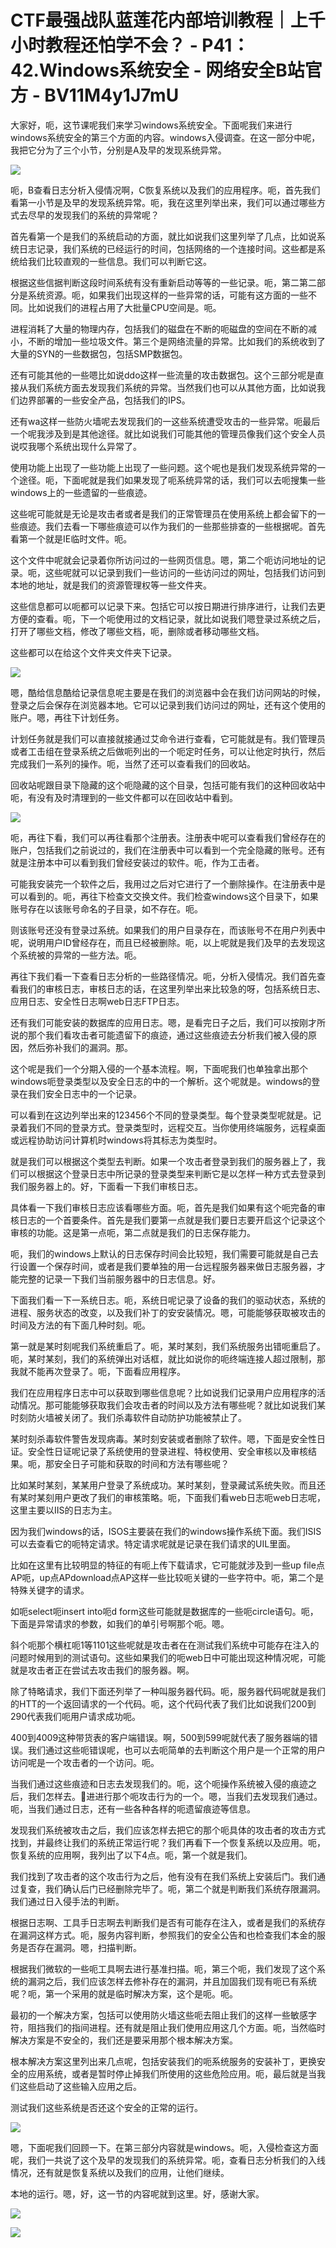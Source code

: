 # CTF最强战队蓝莲花内部培训教程｜上千小时教程还怕学不会？ - P41：42.Windows系统安全 - 网络安全B站官方 - BV11M4y1J7mU

大家好，呃，这节课呢我们来学习windows系统安全。下面呢我们来进行windows系统安全的第三个方面的内容。windows入侵调查。在这一部分中呢，我把它分为了三个小节，分别是A及早的发现系统异常。



![](img/e52eadf6b229b1197af37e7531307282_1.png)

呃，B查看日志分析入侵情况啊，C恢复系统以及我们的应用程序。呃，首先我们看第一小节是及早的发现系统异常。呃，我在这里列举出来，我们可以通过哪些方式去尽早的发现我们的系统的异常呢？

首先看第一个是我们的系统启动的方面，就比如说我们这里列举了几点，比如说系统日志记录，我们系统的已经运行的时间，包括网络的一个连接时间。这些都是系统给我们比较直观的一些信息。我们可以判断它这。

根据这些信据判断这段时间系统有没有重新启动等等的一些记录。呃，第二第二部分是系统资源。呃，如果我们出现这样的一些异常的话，可能有这方面的一些不同。比如说我们的进程占用了大批量CPU空间是。呃。

进程消耗了大量的物理内存，包括我们的磁盘在不断的呃磁盘的空间在不断的减小，不断的增加一些垃圾文件。第三个是网络流量的异常。比如我们的系统收到了大量的SYN的一些数据包，包括SMP数据包。

还有可能其他的一些嗯比如说ddo这样一些流量的攻击数据包。这个三部分呢是直接从我们系统方面去发现我们系统的异常。当然我们也可以从其他方面，比如说我们边界部署的一些安全产品，包括我们的IPS。

还有wa这样一些防火墙呢去发现我们的一这些系统遭受攻击的一些异常。呃最后一个呢我涉及到是其他途径。就比如说我们可能其他的管理员像我们这个安全人员说哎我哪个系统出现什么异常了。

使用功能上出现了一些功能上出现了一些问题。这个呢也是我们发现系统异常的一个途径。呃，下面呢就是我们如果发现了呃系统异常的话，我们可以去呃搜集一些windows上的一些遗留的一些痕迹。

这些呢可能就是无论是攻击者或者是我们的正常管理员在使用系统上都会留下的一些痕迹。我们去看一下哪些痕迹可以作为我们的一些那些排查的一些根据呢。首先看第一个就是IE临时文件。呃。

这个文件中呢就会记录着你所访问过的一些网页信息。嗯，第二个呃访问地址的记录。呃，这些呢就可以记录到我们一些访问的一些访问过的网址，包括我们访问到本地的地址，就是我们的资源管理权等一些文件夹。

这些信息都可以呃都可以记录下来。包括它可以按日期进行排序进行，让我们去更方便的查看。呃，下一个呃使用过的文档记录，就比如说我们嗯登录过系统之后，打开了哪些文档，修改了哪些文档，呃，删除或者移动哪些文档。

这些都可以在给这个文件夹文件夹下记录。

![](img/e52eadf6b229b1197af37e7531307282_3.png)

嗯，酷给信息酷给记录信息呢主要是在我们的浏览器中会在我们访问网站的时候，登录之后会保存在浏览器本地。它可以记录到我们访问过的网址，还有这个使用的账户。嗯，再往下计划任务。

计划任务就是我们可以直接就接通过艾命令进行查看，它可能就是有。我们管理员或者工击组在登录系统之后做呃列出的一个呃定时任务，可以让他定时执行，然后完成我们一系列的操作。呃，当然了还可以查看我们的回收站。

回收站呢跟目录下隐藏的这个呃隐藏的这个目录，包括可能有我们的这种回收站中呃，有没有及时清理到的一些文件都可以在回收站中看到。



![](img/e52eadf6b229b1197af37e7531307282_5.png)

呃，再往下看，我们可以再往看那个注册表。注册表中呢可以查看我们曾经存在的账户，包括我们之前说过的，我们在注册表中可以看到一个完全隐藏的账号。还有就是注册本中可以看到我们曾经安装过的软件。呃，作为工击者。

可能我安装完一个软件之后，我用过之后对它进行了一个删除操作。在注册表中是可以看到的。呃，再往下检查文交换文件。我们检查windows这个目录下，如果账号存在以该账号命名的子目录，如不存在。呃。

则该账号还没有登录过系统。如果我们的用户目录存在，而该账号不在用户列表中呢，说明用户ID曾经存在，而且已经被删除。呃，以上呢就是我们及早的去发现这个系统被的异常的一些方法。呃。

再往下我们看一下查看日志分析的一些路径情况。呃，分析入侵情况。我们首先查看我们的审核日志，审核日志的话，在这里列举出来比较急的呀，包括系统日志、应用日志、安全性日志啊web日志FTP日志。

还有我们可能安装的数据库的应用日志。嗯，是看完日子之后，我们可以按刚才所说的那个我们看攻击者可能遗留下的痕迹，通过这些痕迹去分析我们被入侵的原因，然后弥补我们的漏洞。那。

这个呢是我们一个分期入侵的一个基本流程。啊，下面呢我们也单独拿出那个windows呃登录类型以及安全日志的中的一个解析。这个呢就是。windows的登录在我们安全日志中的一个记录。

可以看到在这边列举出来的123456个不同的登录类型。每个登录类型呢就是。记录着我们不同的登录方式。登录类型时，远程交互。当你使用终端服务，远程桌面或远程协助访问计算机时windows将其标志为类型时。

就是我们可以根据这个类型去判断。如果一个攻击者登录到我们的服务器上了，我们可以根据这个登录日志中所记录的登录类型来判断它是以怎样一种方式去登录到我们服务器上的。好，下面看一下我们审核日志。

具体看一下我们审核日志应该看哪些方面。呃，首先是我们如果有这个呃完备的审核日志的一个首要条件。首先是我们要第一点就是我们要日志要开启这个记录这个审核的功能。这是第一点呃，第二点就是我们的日志保存能力。

呃，我们的windows上默认的日志保存时间会比较短，我们需要可能就是自己去行设置一个保存时间，或者是我们要单独的用一台远程服务器来做日志服务器，才能完整的记录一下我们当前服务器中的日志信息。好。

下面我们看一下一系统日志。呃，系统日呢记录了设备的我们的驱动状态，系统的进程、服务状态的改变，以及我们补丁的安安装情况。嗯，可能能够获取被攻击的时间及方法的有下面几种时刻。呃。

第一就是某时刻呢我们系统重启了。呃，某时某刻，我们系统服务出错呃重启了。呃，某时某刻，我们的系统弹出对话框，就比如说你的呃终端连接人超过限制，那我就不能再次登录了。呃，下面看应用程序。

我们在应用程序日志中可以获取到哪些信息呢？比如说我们记录用户应用程序的活动情况。那可能能够获取我们会攻击者的时间以及方法有哪些呢？就比如说我们某时刻防火墙被关闭了。我们杀毒软件自动防护功能被禁止了。

某时刻杀毒软件警告发现病毒。某时刻安装或者删除了软件。嗯，下面是安全性日证。安全性日证呢记录了系统使用的登录进程、特权使用、安全审核以及审核结果。呃，那安全日子可能和获取的时间和方法有哪些呢？

比如某时某刻，某某用户登录了系统成功。某时某刻，登录藏试系统失败。而且还有某时某刻用户更改了我们的审核策略。呃，下面我们看web日志呃web日志呢，这里主要以IIS的日志为主。

因为我们windows的话，ISOS主要装在我们的windows操作系统下面。我们ISIS可以去查看它的呃特定请求。特定请求呢就是记录在我们请求的UIL里面。

比如在这里有比较明显的特征的有呃上传下载请求，它可能就涉及到一些up file点AP呃，up点APdownload点AP这样一些比较呃关键的一些字符中。呃，第二个是特殊关键字的请求。

如呃select呃insert into呃d form这些可能就是数据库的一些呃circle语句。呃，下面是异常请求的参数，如我们的单引号啊那个呃。嗯。

斜个呃那个横杠呃1等1101这些呢就是攻击者在在测试我们系统中可能存在注入的问题时候用到的测试语句。这些如果我们的呃web日中可能出现这种情况呢，可能就是攻击者正在尝试去攻击我们的服务器。啊。

除了特略请求，我们下面还列举了一种叫服务器代码。呃，服务器代码呢就是我们的HTT的一个返回请求的一个代码。呃，这个代码代表了我们比如说我们200到290代表我们呃用户请求成功呃。

400到4009这种带货表的客户端错误。啊，500到599呢就代表了服务器端的错误。我们通过这些呃错误呢，也可以去呃简单的去判断这个用户是一个正常的用户访问呢是一个攻击者的一个访问。呃。

当我们通过这些痕迹和日志去发现我们的。呃，这个呃操作系统被入侵的痕迹之后，我们怎样去。🎼进进行那个呃攻击行为的一个。嗯，当我们去发现我们通过。呃，当我们通过日志，还有一些各种各样的呃遗留痕迹等信息。

发现我们系统被攻击之后，我们应该怎样去把它的那个呃具体的攻击者的攻击方式找到，并最终让我们的系统正常运行呢？我们再看下一个恢复系统以及应用。呃，恢复系统的应用啊，我列出了以下4点。呃，第一个就是我们。

我们找到了攻击者的这个攻击行为之后，他有没有在我们系统上安装后门。我们通过复查，我们确认后门已经删除完毕了。呃，第二个就是判断我们系统存限漏洞。我们通过日入侵手法的判断。

根据日志啊、工具手日志啊去判断我们是否有可能存在注入，或者是我们的系统存在漏洞这样方式。呃，服务内容判断，参照我们的安全公告和也检查我们本金的服务是否存在漏洞。嗯，扫描判断。

根据我们微软的一些呃工具啊去进行基准扫描。呃，第三个呃，我们发现了这个系统的漏洞之后，我们应该怎样去修补存在的漏洞，并且加固我们现有呃已有系统呢？呃，第一个采用的就是临时解决方案，这个是呃。呃。

最初的一个解决方案，包括可以使用防火墙这些呃去阻止我们的这样一些敏感字符，阻挡我们的指间进程。还有就是阻止我们使用应用这几个方面。呃，当然临时解决方案是不安全的，我们还是要采用那个根本解决方案。

根本解决方案这里列出来几点呢，包括安装我们的呃系统服务的安装补丁，更换安全的应用系统，或者是暂时停止掉我们所使用的这些危险应用。呃，最后就是当我们这些启动了这些输入应用之后。

测试我们这些系统是否还这个安全的正常的运行。

![](img/e52eadf6b229b1197af37e7531307282_7.png)

嗯，下面呢我们回顾一下。在第三部分内容就是windows。呃，入侵检查这方面呢，我们一共说了这个及早的发现我们的系统异常。呃，查看日志分析我们的入线情况，还有就是恢复系统以及我们的应用，让他们继续。

本地的运行。嗯，好，这一节的内容呢就到这里。好，感谢大家。

![](img/e52eadf6b229b1197af37e7531307282_9.png)

![](img/e52eadf6b229b1197af37e7531307282_10.png)